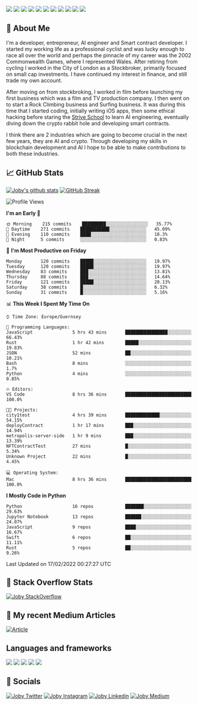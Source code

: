 ![](https://img.shields.io/badge/iOS-000000?style=for-the-badge&logo=ios&logoColor=white)
![](https://img.shields.io/badge/Python-3776AB?style=for-the-badge&logo=python&logoColor=white)
![](https://img.shields.io/badge/Swift-FA7343?style=for-the-badge&logo=swift&logoColor=white)
![](https://img.shields.io/badge/Bootstrap-563D7C?style=for-the-badge&logo=bootstrap&logoColor=white)
![](https://img.shields.io/badge/MongoDB-4EA94B?style=for-the-badge&logo=mongodb&logoColor=white)
![](https://img.shields.io/badge/Heroku-430098?style=for-the-badge&logo=heroku&logoColor=white)
[![](https://img.shields.io/badge/Stack_Overflow-FE7A16?style=for-the-badge&logo=stack-overflow&logoColor=white)](https://stackoverflow.com/users/7301801/joby)
[![](https://img.shields.io/badge/LinkedIn-0077B5?style=for-the-badge&logo=linkedin&logoColor=white)](https://www.linkedin.com/in/jobyi/)
[![](https://img.shields.io/badge/Twitter-1DA1F2?style=for-the-badge&logo=twitter&logoColor=white)](https://twitter.com/Jobyid)
[![](https://img.shields.io/badge/Instagram-E4405F?style=for-the-badge&logo=instagram&logoColor=white)](https://www.instagram.com/jobyid/)
[![](https://img.shields.io/badge/Medium-12100E?style=for-the-badge&logo=medium&logoColor=white)](https://jobyid.medium.com)

## &#x1f; About Me

I'm a developer, entrepreneur, AI engineer and Smart contract developer.
I started my working life as a professional cyclist and was lucky enough to race all over the world and perhaps the pinnacle of my career was the 2002 Commonwealth Games, where I represented Wales.
After retiring from cycling I worked in the City of London as a Stockbroker, primarily focused on small cap investments. I have continued my interest in finance, and still trade my own account.

After moving on from stockbroking, I worked in film before launching my first business which was a film and TV production company. I then went on to start a Rock Climbing business and Surfing business. It was during this time that I started coding, initially writing iOS apps, then some ethical hacking before staring the [Strive School](https://strive.school) to learn AI engineering, eventually diving down the crypto rabbit hole and developing smart contracts. 

I think there are 2 industries which are going to become crucial in the next few years, they are AI and crypto. Through developing my skills in blockchain development and AI I hope to be able to make contributions to both these industries. 

## &#x1f4c8; GitHub Stats

[![Joby's github stats](https://github-readme-stats.vercel.app/api?username=jobyid&count_private=true&show_icons=true&theme=radical)](https://github.com/anuraghazra/github-readme-stats) [![GitHub Streak](https://github-readme-streak-stats.herokuapp.com/?user=jobyid&theme=dark)](https://github.com/DenverCoder1/github-readme-streak-stats)

<!--START_SECTION:waka-->
![Profile Views](http://img.shields.io/badge/Profile%20Views-0-blue)

**I'm an Early 🐤** 

```text
🌞 Morning    215 commits    █████████░░░░░░░░░░░░░░░░   35.77% 
🌆 Daytime    271 commits    ███████████░░░░░░░░░░░░░░   45.09% 
🌃 Evening    110 commits    ████░░░░░░░░░░░░░░░░░░░░░   18.3% 
🌙 Night      5 commits      ░░░░░░░░░░░░░░░░░░░░░░░░░   0.83%

```
📅 **I'm Most Productive on Friday** 

```text
Monday       120 commits    █████░░░░░░░░░░░░░░░░░░░░   19.97% 
Tuesday      120 commits    █████░░░░░░░░░░░░░░░░░░░░   19.97% 
Wednesday    83 commits     ███░░░░░░░░░░░░░░░░░░░░░░   13.81% 
Thursday     88 commits     ███░░░░░░░░░░░░░░░░░░░░░░   14.64% 
Friday       121 commits    █████░░░░░░░░░░░░░░░░░░░░   20.13% 
Saturday     38 commits     █░░░░░░░░░░░░░░░░░░░░░░░░   6.32% 
Sunday       31 commits     █░░░░░░░░░░░░░░░░░░░░░░░░   5.16%

```


📊 **This Week I Spent My Time On** 

```text
⌚︎ Time Zone: Europe/Guernsey

💬 Programming Languages: 
JavaScript               5 hrs 43 mins       ████████████████░░░░░░░░░   66.43% 
Rust                     1 hr 42 mins        █████░░░░░░░░░░░░░░░░░░░░   19.83% 
JSON                     52 mins             ██░░░░░░░░░░░░░░░░░░░░░░░   10.21% 
Bash                     8 mins              ░░░░░░░░░░░░░░░░░░░░░░░░░   1.7% 
Python                   4 mins              ░░░░░░░░░░░░░░░░░░░░░░░░░   0.85%

🔥 Editors: 
VS Code                  8 hrs 36 mins       █████████████████████████   100.0%

🐱‍💻 Projects: 
city1test                4 hrs 39 mins       █████████████░░░░░░░░░░░░   54.15% 
deployContract           1 hr 17 mins        ███░░░░░░░░░░░░░░░░░░░░░░   14.94% 
metropolis-server-side   1 hr 9 mins         ███░░░░░░░░░░░░░░░░░░░░░░   13.39% 
NFTContractTest          27 mins             █░░░░░░░░░░░░░░░░░░░░░░░░   5.34% 
Unknown Project          22 mins             █░░░░░░░░░░░░░░░░░░░░░░░░   4.45%

💻 Operating System: 
Mac                      8 hrs 36 mins       █████████████████████████   100.0%

```

**I Mostly Code in Python** 

```text
Python                   16 repos            ███████░░░░░░░░░░░░░░░░░░   29.63% 
Jupyter Notebook         13 repos            ██████░░░░░░░░░░░░░░░░░░░   24.07% 
JavaScript               9 repos             ████░░░░░░░░░░░░░░░░░░░░░   16.67% 
Swift                    6 repos             ██░░░░░░░░░░░░░░░░░░░░░░░   11.11% 
Rust                     5 repos             ██░░░░░░░░░░░░░░░░░░░░░░░   9.26%

```



 Last Updated on 17/02/2022 00:27:27 UTC
<!--END_SECTION:waka-->


## &#x1f; Stack Overflow Stats 

[![Joby StackOverflow](https://github-readme-stackoverflow.vercel.app/?userID=7301801&layout=compact)](https://stackoverflow.com/users/7301801/joby)


## &#x1f; My recent Medium Articles
[![Article](https://github-readme-medium-recent-article.vercel.app/medium/@jobyid/0)](https://jobyid.medium.com)
 

## Languages and frameworks
![](https://img.shields.io/badge/iOS-000000?style=for-the-badge&logo=ios&logoColor=white)
![](https://img.shields.io/badge/Python-3776AB?style=for-the-badge&logo=python&logoColor=white)
![](https://img.shields.io/badge/Swift-FA7343?style=for-the-badge&logo=swift&logoColor=white)
![](https://img.shields.io/badge/Bootstrap-563D7C?style=for-the-badge&logo=bootstrap&logoColor=white)
![](https://img.shields.io/badge/MongoDB-4EA94B?style=for-the-badge&logo=mongodb&logoColor=white)


## &#x1f; Socials 
[![Joby Twitter](https://img.shields.io/badge/Twitter-1DA1F2?style=for-the-badge&logo=twitter&logoColor=white)](https://twitter.com/jobyid)
[![Joby Instagram](https://img.shields.io/badge/Instagram-E4405F?style=for-the-badge&logo=instagram&logoColor=white)](https://instagram.com/jobyid)
[![Joby Linkedin](https://img.shields.io/badge/LinkedIn-0077B5?style=for-the-badge&logo=linkedin&logoColor=white)](https://www.linkedin.com/in/jobyi)
[![Joby Medium](https://img.shields.io/badge/Medium-12100E?style=for-the-badge&logo=medium&logoColor=white)](https://jobyid.medium.com)


